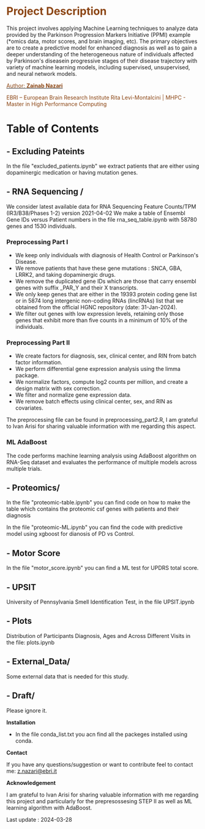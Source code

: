 # <span style="color:#8B4513;"> **Project Description**
</span>

This project involves applying Machine Learning techniques to analyze data provided by the Parkinson Progression Markers Initiative (PPMI) example (*omics data, motor scores, and brain imaging, etc). The primary objectives are to create a predictive model for enhanced diagnosis as well as to gain a deeper understanding of the heterogeneous nature of individuals affected by Parkinson's diseasein progressive stages of their disease trajectory with variety of machine learning models, including supervised, unsupervised, and neural network models.

[<span style="color:#8B4513;">Author: **Zainab Nazari**</span>](mailto:z.nazari@ebri.com)
 
 <span style="color:#8B4513;">EBRI – European Brain Research Institute Rita Levi-Montalcini | MHPC - Master in High Performance Computing</span>
 

# Table of Contents

## - Excluding Pateints
In the file "excluded_patients.ipynb" we extract patients that are either using dopaminergic medication or having mutation genes.

## - RNA Sequencing /

We consider latest available data for RNA Sequencing Feature Counts/TPM (IR3/B38/Phases 1-2) version 2021-04-02
We make a table of Ensembl Gene IDs versus Patient numbers in the file rna_seq_table.ipynb with 58780 genes and 1530 individuals. 

### Preprocessing Part I

- We keep only individuals with diagnosis of Health Control or Parkinson's Disease.
- We remove patients that have these gene mutations : SNCA, GBA, LRRK2, and taking dopaminergic drugs.
- We remove the duplicated gene IDs which are those that carry ensembl genes with suffix _PAR_Y and their X transcripts.
-  We only keep genes that are either in the 19393 protein coding gene list or in 5874 long intergenic non-coding RNAs (lincRNAs) list that we obtained from the official HGNC repository (date: 31-Jan-2024).
- We filter out genes with low expression levels, retaining only those genes that exhibit more than five counts in a minimum of 10% of the individuals. 


### Preprocessing Part II

- We create factors for diagnosis, sex, clinical center, and RIN from batch factor information.
- We perform differential gene expression analysis using the limma package.
- We normalize factors, compute log2 counts per million, and create a design matrix with sex correction.
- We filter and normalize gene expression data.
- We remove batch effects using clinical center, sex, and RIN as covariates.

The preprocessing file can be found in preprocessing_part2.R, I am grateful to Ivan Arisi for sharing valuable information with me regarding this aspect.

### ML AdaBoost

The code performs machine learning analysis using AdaBoost algorithm on RNA-Seq dataset and evaluates the performance of multiple models across multiple trials.

## - Proteomics/


In the file "proteomic-table.ipynb" you can find code on how to make the table which contains the proteomic csf genes with patients and their diagnosis

In the file "proteomic-ML.ipynb" you can find the code with predictive model using xgboost for dianosis of PD vs Control.

## - Motor Score 

In the file "motor_score.ipynb" you can find a ML test for UPDRS total score.

## - UPSIT

University of Pennsylvania Smell Identification Test, in the file UPSIT.ipynb

## - Plots

Distribution of Participants Diagnosis, Ages and  Across Different Visits in the file: plots.ipynb

## - External_Data/

Some external data that is needed for this study.


## - Draft/

Please ignore it.

**Installation**

- In the file conda_list.txt you acn find all the packeges installed using conda.

**Contact**

If you have any questions/suggestion or want to contribute feel to contact me: z.nazari@ebri.it

**Acknowledgement**

I am grateful to Ivan Arisi for sharing valuable information with me regarding this project and particularly for the prepresossesing STEP II as well as ML learning algorithm with AdaBoost.

Last update : 2024-03-28